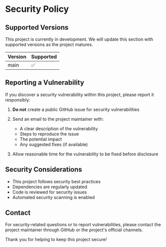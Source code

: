 # Security Policy

## Supported Versions

This project is currently in development. We will update this section with supported versions as the project matures.

| Version | Supported          |
| ------- | ------------------ |
| main    | :white_check_mark: |

## Reporting a Vulnerability

If you discover a security vulnerability within this project, please report it responsibly:

1. **Do not** create a public GitHub issue for security vulnerabilities
2. Send an email to the project maintainer with:
   - A clear description of the vulnerability
   - Steps to reproduce the issue
   - The potential impact
   - Any suggested fixes (if available)

3. Allow reasonable time for the vulnerability to be fixed before disclosure

## Security Considerations

- This project follows security best practices
- Dependencies are regularly updated
- Code is reviewed for security issues
- Automated security scanning is enabled

## Contact

For security-related questions or to report vulnerabilities, please contact the project maintainer through GitHub or the project's official channels.

Thank you for helping to keep this project secure!
